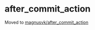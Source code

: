 after_commit_action
===================

Moved to [magnusvk/after_commit_action](https://github.com/magnusvk/after_commit_action)